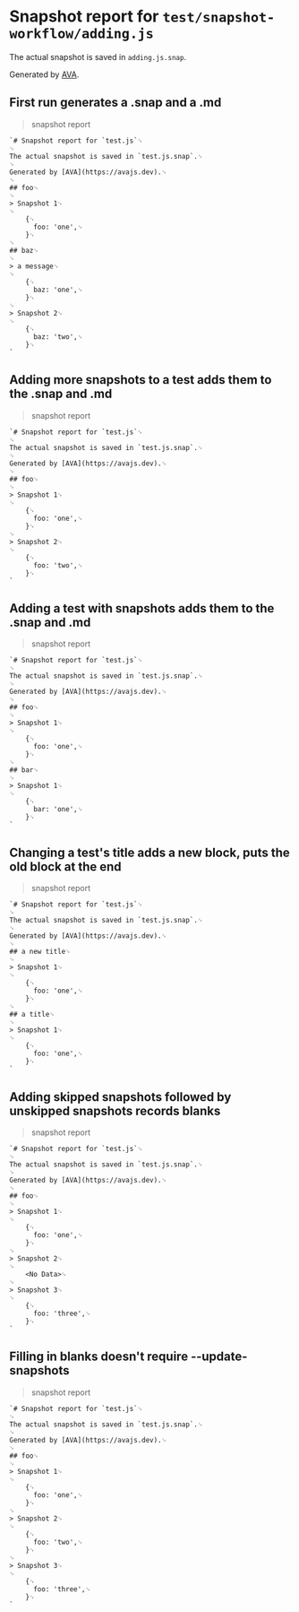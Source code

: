 # Snapshot report for `test/snapshot-workflow/adding.js`

The actual snapshot is saved in `adding.js.snap`.

Generated by [AVA](https://avajs.dev).

## First run generates a .snap and a .md

> snapshot report

    `# Snapshot report for `test.js`␊
    ␊
    The actual snapshot is saved in `test.js.snap`.␊
    ␊
    Generated by [AVA](https://avajs.dev).␊
    ␊
    ## foo␊
    ␊
    > Snapshot 1␊
    ␊
        {␊
          foo: 'one',␊
        }␊
    ␊
    ## baz␊
    ␊
    > a message␊
    ␊
        {␊
          baz: 'one',␊
        }␊
    ␊
    > Snapshot 2␊
    ␊
        {␊
          baz: 'two',␊
        }␊
    `

## Adding more snapshots to a test adds them to the .snap and .md

> snapshot report

    `# Snapshot report for `test.js`␊
    ␊
    The actual snapshot is saved in `test.js.snap`.␊
    ␊
    Generated by [AVA](https://avajs.dev).␊
    ␊
    ## foo␊
    ␊
    > Snapshot 1␊
    ␊
        {␊
          foo: 'one',␊
        }␊
    ␊
    > Snapshot 2␊
    ␊
        {␊
          foo: 'two',␊
        }␊
    `

## Adding a test with snapshots adds them to the .snap and .md

> snapshot report

    `# Snapshot report for `test.js`␊
    ␊
    The actual snapshot is saved in `test.js.snap`.␊
    ␊
    Generated by [AVA](https://avajs.dev).␊
    ␊
    ## foo␊
    ␊
    > Snapshot 1␊
    ␊
        {␊
          foo: 'one',␊
        }␊
    ␊
    ## bar␊
    ␊
    > Snapshot 1␊
    ␊
        {␊
          bar: 'one',␊
        }␊
    `

## Changing a test's title adds a new block, puts the old block at the end

> snapshot report

    `# Snapshot report for `test.js`␊
    ␊
    The actual snapshot is saved in `test.js.snap`.␊
    ␊
    Generated by [AVA](https://avajs.dev).␊
    ␊
    ## a new title␊
    ␊
    > Snapshot 1␊
    ␊
        {␊
          foo: 'one',␊
        }␊
    ␊
    ## a title␊
    ␊
    > Snapshot 1␊
    ␊
        {␊
          foo: 'one',␊
        }␊
    `

## Adding skipped snapshots followed by unskipped snapshots records blanks

> snapshot report

    `# Snapshot report for `test.js`␊
    ␊
    The actual snapshot is saved in `test.js.snap`.␊
    ␊
    Generated by [AVA](https://avajs.dev).␊
    ␊
    ## foo␊
    ␊
    > Snapshot 1␊
    ␊
        {␊
          foo: 'one',␊
        }␊
    ␊
    > Snapshot 2␊
    ␊
        <No Data>␊
    ␊
    > Snapshot 3␊
    ␊
        {␊
          foo: 'three',␊
        }␊
    `

## Filling in blanks doesn't require --update-snapshots

> snapshot report

    `# Snapshot report for `test.js`␊
    ␊
    The actual snapshot is saved in `test.js.snap`.␊
    ␊
    Generated by [AVA](https://avajs.dev).␊
    ␊
    ## foo␊
    ␊
    > Snapshot 1␊
    ␊
        {␊
          foo: 'one',␊
        }␊
    ␊
    > Snapshot 2␊
    ␊
        {␊
          foo: 'two',␊
        }␊
    ␊
    > Snapshot 3␊
    ␊
        {␊
          foo: 'three',␊
        }␊
    `
